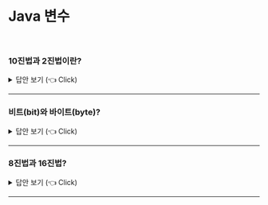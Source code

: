 # Java 변수
<br>


### 10진법과 2진법이란?

<details>
   <summary> 답안 보기 (👈 Click)</summary>
<br />
[참고: 자바의 정석] 
   
+ 우리는 일상생활에서 주로 사용하는 것은 10진법입니다. <br> 
  아마 사람이 10개의 손가락을 가지고 있기 때문이 아닐까 <br> 
  1946년에 개발된 컴퓨터인 에니악(ENIAC)은 사람에게 익숙한 10진법을 사용하도록 설계되었으나 <br> 
  전기회로는 전압이 불안정해서 전압을 10단계로 나누어 처리하는데 한계가 있었습니다. <br> 
  그래서 1950년에 개발된 에드박(EDVAC)은 단 두 가지 단계, 전기가 흐르면 1, 흐르지 않으면 0만으로 동작하도록 설계되었고 <br>
  매우 성공적이었습니다. <br> 
  
  손가락의 개수가 10개인 사람에게 10진법이 적합하듯, 컴퓨터와 같은 전기회로에는 2진법이 적합한 것입니다. <br> 
  그 이후부터 지금까지 대부분의 컴퓨터는 2진 체계로 설계되었기 때문에, 2진법을 알지 못하면 컴퓨터의 동작 원리나 <br>
  데이터 처리 방식을 온전히 이해할 수 없습니다. <br> 
  
  지금까지 변수에 값을 저장하면 10진수로 저장되는 것처럼 설명을 하였지만, <br> 
  컴퓨터는 2진수(0과 1)밖에 모르기 때문에, 아래의 오른쪽과 같이 2진수로 바뀌어 저장됩니다. <br> 
  2진수 11001은 10진수로 25입니다. <br> 
  
  이처럼 2진법은 0과 1로만 데이터를 표현하기 때문에 10진법에 비해 많은 자리수를 필요로 합니다. <br> 
  10진수 2와 같이 작은 숫자도 2진수로 표현하려면 2자리가 필요합니다. <br> 
  2진수 한 자리로는 1보다 큰 값을 표현할 수 없기 때문입니다. <br> 
  
  이것은 10진수에서 9보다 큰 수를 표현하기 위해서는 두 자리의 10진수가 필요한 것과 같습니다. <br> 
  그래서 2진수 1에 1을 더하면 2가 아닌 10이 되고, 2진수 11에 1을 더하면 12가 아닌 100이 됩니다. <br> 
  10진수와 비교해보면 쉽게 이해가 될 것입니다. <br> 
  
  자리수가 많아지긴 해도 2진수는 10진수를 온전히 표현할 수 있습니다. <br>
  게다가 덧셈이나 뺄셈 같은 연산도 10진수와 동일합니다. <br> 
  
  
</details>

-----------------------


### 비트(bit)와 바이트(byte)?

<details>
   <summary> 답안 보기 (👈 Click)</summary>
<br />
[참고: 자바의 정석] 
   
+ 한 자리의 2진수를 비트(bit, binary digit)라고 하며, 1비트는 컴퓨터가 값을 저장할 수 있는 최소 단위입니다. <br> 
  그러나 1비트는 너무 작은 단위이기 때문에 1비트 8개를 묶어서, 바이트(byte)라는 단위로 정의해서 데이터의 기본 단위로 사용합니다. <br> 
  
  이 외에도 워드(word)라는 단위가 있는데, 워드(word)는 CPU가 한 번에 처리할 수 있는 데이터의 크기를 의미합니다. <br> 
  그림 2-2에서는 워드의 크기를 4바이트(32 비트)라고 했지만, 사실 워드의 크기는 CPU의 성능에 따라 달라집니다. <br> 
  예를 들어, 32비트 CPU에서 1워드는 32비트(4 바이트)이고, 64비트 CPU에서는 64비트(8 바이트)입니다. <br> 
  
  아래의 표는 1~4비트로 표현할 수 있는 값의 개수를 모두 나열한 것으로 1비트(2진수 1자리)로 0과 1, 모두 2개(2^1)의 값을, <br> 
  2비트(2진수 2자리)로는 4개(2^2)의 값을 표현할 수 있다는 것을 알 수 있습니다. <br> 
  
  ![image](https://user-images.githubusercontent.com/8718430/207577308-15816c93-8be2-4d2c-8c48-254ba09fcea7.png)

  
  이를 일반화하면, n비트로 2^n개의 값을 표현할 수 있습니다. <br> 
  그리고 n비트로 10진수를 표현한다면, 표현 가능한 10진수의 범위는 0 ~ 2^n-1이 됩니다. <br> 
  표 2-9의 맨 오른쪽 표를 보면, 4비트로 모두 16개(2^4)의 값을 표현할 수 있으며, 4비트로 10진수를 표현한다면 범위가 <br> 
  0 ~ 15(0 ~ 2^4-1)라는 것을 직접 확인할 수 있습니다. <br> 
  
  
  
</details>

-----------------------

### 8진법과 16진법?

<details>
   <summary> 답안 보기 (👈 Click)</summary>
<br />
[참고: 자바의 정석] 
   
+ 2진법은 오직 0과 1, 두 개의 기호만으로 값을 표현하기 때문에, 2진법으로 값을 표현하면 자리수가 상당히 길어진다는 단점이 있습니다. <br> 
  이러한 단점을 보완하기 위해 2진법 대신 8진법이나 16진법을 사용합니다. <br> 
  
  8진수는 2진수 3자리를, 16진수는 2진수 4자리를 각각 한자리로 표현할 수 있기 때문에 <br>
  자리수가 짧아져서 알아보기 쉽고 서로 간의 변환 방법 또한 매우 간단합니다. <br> 
  
  8진법은 값을 표현하는데, 8개의 기호가 필요하므로, 0~7의 숫자를 기호로 사용하면 되지만, <br> 
  16진법은 16개의 기호가 필요하므로 0~9의 숫자만으로는 부족합니다. <br> 
  그래서 6개의 문자(A~F)를 추가로 사용합니다. <br>
  예를 들어, 16진수 A는 10진수로 10이고, F는 15입니다. <br> 
  
</details>

-----------------------
